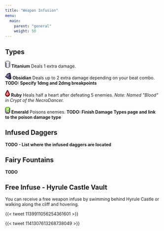 ```yaml
---
title: "Weapon Infusion"
menu:
  main:
    parent: "general"
    weight: 50
---
```


## Types

![](/img/items/infusion-titanium.png) **Titanium**
Deals 1 extra damage.

![](/img/items/infusion-obsidian.png) **Obsidian**
Deals up to 2 extra damage depending on your beat combo.
**TODO: Specify 1dmg and 2dmg breakpoints**

![](/img/items/infusion-ruby.png) **Ruby**
Heals half a heart after defeating 5 enemies.
_Note: Named "Blood" in Crypt of the NecroDancer._

![](/img/items/infusion-emerald.png) **Emerald**
Poisons enemies.
**TODO: Finish Damage Types page and link to the poison damage type**

## Infused Daggers

**TODO - List where the infused daggers are located**

## Fairy Fountains

**TODO**

## Free Infuse - Hyrule Castle Vault

You can receive a free weapon infuse by swimming behind Hyrule Castle or walking along the cliff and hovering.

{{< tweet 1139911056254361601 >}}

{{< tweet 1141307613268738049 >}}
